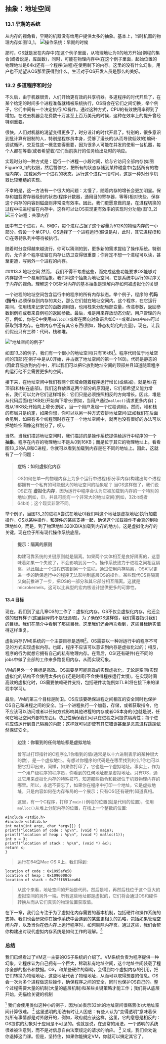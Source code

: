 ## 抽象：地址空间
### 13.1 早期的系统
从内存的视角看，早期的机器没有给用户提供太多的抽象。基本上，当时机器的物理内存如图13_1。
![操作系统：早期的时候](Figure13_1.png "操作系统：早期的时候")

那时，OS就是发在内存中(在这个例子里面，从物理地址为0的地方开始)例程的集合(或者说是，库函数)，同时，可能在物理内存中(在这个例子里面，起始位置的物理地址是64k)还有一个程序(进程)在使用剩下的内存。这里的没有什么幻象，用户也不期望从OS那里获得到什么。生活对于OS开发人员是那么的美好。
### 13.2 多道程序和时分
不久后，由于机器很贵，人们开始更有效的共享机器。多道程序的时代开启了，在某个给定的时间多个进程准备就绪被系统执行，OS将会在它们之间切换，举个例子，它们中间有一个决定执行I/O操作。通过这种方式，CPU的有效使用率得到了增加。在过去机器会花费数十万甚至上百万美元的时候，这种在效率上的提升曾经特别重要。

很快，人们对机器的渴望变得更多了，时分设计的时代开启了。特别的，很多意识到批计算有限制的人，特别是程序员本身，受够了漫长的(从而导致低效的)编码-调试循环。交互性这一概念变得重要，因为很多人可能在并发的使用一台机器，每个人都在等着(或者希望着)它们当前执行的任务给出及时的响应。

实现时分的一种方式是：运行一个进程一小段时间，给与它访问全部内存(如图Figure13_1)的权限，然后暂停它，把所有的状态存储到某种磁盘中(包括所有的物理内存)，加载另外一个进程的状态，运行这个进程一段时间，这是一种对分享机器比较粗糙的实现。

不幸的是，这一方法有一个很大的问题：太慢了，随着内存的增长会更加明显。保存和加载寄存器级别的状态(程序计数器，通用目的寄存器，等等)相对快些，保存这个内存的内容到磁盘则非常没有效率。因此，我们更愿意做的是，在进程切换的过程中把进程留在内存中，这样可以让OS实现更有效率的实现时分功能(图13_2)
![三个进程：共享内存](Figure13_2.png "三个进程：共享内存")

图中有三个进程，A、B和C，每个进程占据了这个容量为512K的物理内存的一小部分。假设一个单CPU，OS选择了一个进程运行(假设是A)，此时，其它进程(B和C)在等待队列中等待被执行。

随着时分变得越来越流行，你可以猜测的到，更多新的需求提给了操作系统。特别的，允许多个程序驻留在内存让防卫变得很重要；你肯定不想一个进程可以读，甚至更遭，写另外一个进程的内存。

###13.3 地址空间
然而， 我们不得不考虑这些，而完成这些功能要求OS能够对内存提供一个易用的抽象。我们叫这个抽象为地址空间，它是系统中运行的程序关于内存的视角。理解这个OS针对内存的基本抽象是理解内存如何被虚拟化的关键

一个进程的地址空间包含运行中的程序的所有内存状态。举个例子，程序的 __代码(指令)__ 必须保存到内存的某处，那么它们就在地址空间内。这个程序，在它运行期间，使用栈来记录它的函数调用链，也用栈来分配局部变量，传递参数，返回参数到例程或者来自例程的返回参数。最后，堆是用来存放动态分配，用户管理的内存，例如，你在C中使用`malloc()`或者在面向对象语言如C++或者Java中`new`可以获取到堆内存。在堆内存中还有其它东西(例如，静态初始化的变量)，现在，让我们假设只有三种：代码，栈和堆。

!["地址空间的例子"](Figure13_3.png "地址空间的例子")

如图13_3的例子，我们有一个很小的地址空间(只有16kB)[<sup id="content1">1</sup>](#1)。程序代码位于地址空间的顶部(在例子中是从0开始，并占据了地址空间的第一个1KB)。代码是静态的(因此容易放到内存中)，所以我们可以把它放到地址空间的顶部并且知道随着程序的运行他不会需要更多的空间。

接下来，在地址空间中我们有两个区域会随着程序运行增长(或缩减)。就是堆(在顶部)和栈(在底部)。我们这样放置这两个部分的原因是，它们都希望又能力增长，我们可以允许它们这样增长：它们只是必须按照相反的方向增长。因此，堆是从代码后面(在1KB处)开始向下增长(例如，当用户通过`malloc()`请求更多内存)；栈从16KB处开始向上增长(例如，当一个用户发起一个过程调用)。然而，堆和栈的布局只是约定，如果你想，你可以以另一种方式安排地址空间(正如我们在后面会见到，如果有多个线程同时存在于一个地址空间中，就再也没有很好的办法可以把地址空间像这样划分了，哎)。

当然，当我们描述地址空间时，我们描述的是操作系统提供给运行中程序的一个 __抽象__。程序在内存的物理地址不是从0到16KB；而是位于其它的物理地址上。看看图13_2的A,B和C进程，你就可以看到加载到内存是在不同的地址上。因此，这就有了一个问题：
>#### 症结：如何虚拟化内存
>OS如何在单一的物理内存上为多个运行中进程(都分享内存)构建出每个进程都拥有一个私有的可能很大的地址空间的抽象呢？
当OS这样做了，我们说OS正在 __虚拟化内存__，因为运行中程序会认为它被加载到内存的一个特别的地址(例如，0)，并且可能有一个非常大的地址空间(例如，32bit或者64bit)；这个现实非常不同。

举个例子，当图13_2的进程A尝试在地址0(我们叫这个地址是虚拟地址)执行加载操作，OS以某种操作，和硬件的某些支持一起，确保这个加载操作不会真的到物理地址0，而是，到了物理地址320KB(A加载到内存的地方)。这是虚拟化内存的关键，现在位于所有现代操作系统底层。
>#### 提示：隔离的原则
>构建可靠系统的关键原则就是隔离。如果两个实体相互是良好隔离的，这意味着如果一个失败了，不会影响到另一个。操作系统致力于进程之间相互隔离，以此阻止一个进程伤害到另一个进程。通过使用内存隔离，OS可以更进一步的确保运行中的程序无法影响到底层OS的操作。某些现代OS将隔离又向前推进了一步，把OS的一部分和其它部分相互隔离。这就是microkernels，这可以比典型的宏内核设计提供更多的可靠性。

#### 13.4 目标
现在，我们到了这几章OS的工作了：虚拟化内存。OS不仅会虚拟化内存，他还会做的很有样子(这里翻译的不是很通顺)。为了确保OS这样做，我们需要指引我们的目标。我们在简介中看到了那些目标，这里我们还会再次看到，这些目标确实值得这样重复。

虚拟内存(VM)系统的一个主要目标是透明[<sup id="content2">2</sup>](#2)。OS需要以一种对运行中的程序不可见的方式实现虚拟内存。也即，程序不应该可以意识到内存是虚拟化过的；相反，程序的行为就想它拥有自己的私有物理内存。在背后，OS(还有硬件)在不同的jobs中做了全部的工作来多路复用内存，从而实现幻象。

VM的另外一个目标是高效。OS需要尽可能高效的实现虚拟化，无论是空间(实现虚拟化的结构不会使用太多内存)还是时间(不会使得程序运行太慢)。在实现时间高效的虚拟化时，OS需要依赖硬件支持，包括硬件功能例如TLB(将在接下来的课程中学习)。

最后，VM的第三个目标是防卫。OS应该要确保进程之间相互的安全同时也保护OS自己和进程之间的安全。当一个进程执行一个加载，存储，或者获取指令，他不应该可以访问或者以任何方式影响其他进程的内存或者OS本身的(也就是说，任何它地址空间外部的东西)。防卫性确保我们可以在进程之间提供隔离性；每个进程应该运行到自己隔离的内部；这样就可以即使有其它错误甚至是恶意进程蹂躏依然保证安全。

>#### 边注：你看到的任何地址都是虚拟地址
>曾写过打印指针的C程序么?你看到的值(通常是以十六进制表示的某种很大的数)，是一个虚拟地址。有想过你程序的代码是在哪里找到的么?你也可以把它打印出来，同样，如果你打印了，它也是一个虚拟地址。事实上，作为一个用户级程序的程序员，你看到的任何地址都是虚拟地址。只有OS，通过它用来虚拟化内存的特殊技巧，知道那些指令和数据位于机器物理内存的哪里。所以，永远不要忘了，如果你在程序中打印一个地址，它是虚拟地址，只是内容如何在内存布局的一个展示；只有OS(还有硬件)知道真相。
>
>这里，有一个C程序，打印了`main()`例程的位置(就是代码的位置)，使用`malloc()`从堆上分配内存的位置，在栈上一个整数的位置:
```
#include <stdio.h>
#include <stdlib.h>
int main(int argc, char *argv[]) {
printf("location of code : %p\n", (void *) main);
printf("location of heap : %p\n", (void *) malloc(1));
int x = 3;
printf("location of stack : %p\n", (void *) &x);
return x;
}
```
>运行在64位Mac OS X上，我们得到:
```
location of code : 0x1095afe50
location of heap : 0x1096008c0
location of stack : 0x7fff691aea64
```
>从这个来看，地址空间的开始是代码，然后是堆，再然后栈位于这个巨大的虚拟空间的另外一端。所有这些地址都是虚拟的，它们将会通过OS和硬件转换从而从它们真实的物理位置获取值。

在下一章，我们会专注于为了虚拟化内存需要的基本机制，包括硬件和操作系统的支持。我们也会研究你在操作系统中会遇到的某些更相关的策略，包括如果管理空闲内存，以及当你在低内存上运行程序时，如何剔除内存页。通过这些，我们会帮你构建出对现代虚拟内存系统是如何工作的理解。[<sup id="content3">3</sup>](#content3)
### 总结
我们已经看过了VM这一主要的OS子系统的介绍了。VM系统负责为程序提供一种幻象，让程序认为自己拥有一个巨大，稀疏私有地址空间，这个地址空间装载了程序全部的指令和数据。OS，和某些硬件的帮助，会得到每个虚拟内存的引用，把它们转换为物理地址，这些地址代表了物理地址，从而可以取得想要的信息。OS会一次为多个进程做这些操作，确保程序之间的安全，同时也保护OS自己的。整个过程需要大量的机制(大量的底层机制)和某些关键策略才能工作；我们将从底层开始，先描绘关键的机制





[<sup id="1">1</sup>](#content1) 我们会使用类似这种小的例子，因为(a)表示32bit的地址空间很痛苦(b)大地址空间计算很难。
[<sup id="2">2</sup>](#content2) 这里透明的用法有时让人困惑：有些人认为"变得透明"意味着保持所有事情都是对外敞开的，例如，政府就应该这样。这里，它的意思是相反的：OS提供的幻象对于应用是不可见的。也就是说，在通常的用法，一个透明的系统很难被注意到，而不是对信息自由法案规定的请求的响应。
[<sup id="3">3</sup>](#content3) 又或，我们会劝说你退掉这门课。但是，坚持住，如果你能搞定VM，你就可以搞定其它了。
